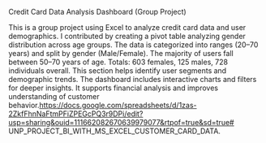 Credit Card Data Analysis Dashboard (Group Project)

This is a group project using Excel to analyze credit card data and user demographics.
I contributed by creating a pivot table analyzing gender distribution across age groups.
The data is categorized into ranges (20–70 years) and split by gender (Male/Female).
The majority of users fall between 50–70 years of age.
Totals: 603 females, 125 males, 728 individuals overall.
This section helps identify user segments and demographic trends.
The dashboard includes interactive charts and filters for deeper insights.
It supports financial analysis and improves understanding of customer behavior.https://docs.google.com/spreadsheets/d/1zas-2ZkfFhnNaFtmPFiZPEGcPQ3r9DPi/edit?usp=sharing&ouid=111662082670639979077&rtpof=true&sd=true# UNP_PROJECT_BI_WITH_MS_EXCEL_CUSTOMER_CARD_DATA.
